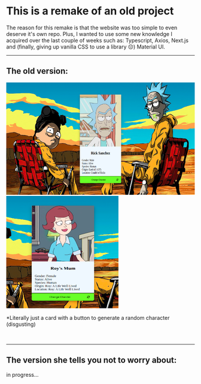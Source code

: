 


<h1 class="title" >This is a remake of an old project</h1>


<p>
  The reason for this remake is that the website was too simple to even deserve
  it's own repo. Plus, I wanted to use some new knowledge I acquired over the
  last couple of weeks such as: Typescript, Axios, Next.js and (finally, giving
  up vanilla CSS to use a library 😔) Material UI.
</p>
<hr>

<h2>The old version:</h2>
<section >
  <img src="./src/assets/OldAssets/OldRMapi.png" alt="old-version-website" height="300" width="650"/>
  <img src="./src/assets/OldAssets/oldrmapi2.png" alt="old-version-website"  height="300" width="300"/>
  <p>*Literally just a card with a button to generate a random character (disgusting)</p>
</section>

<br>
<hr>
<h2>The version she tells you not to worry about:</h2>
<section >
  <p>in progress...</p>
</section>
